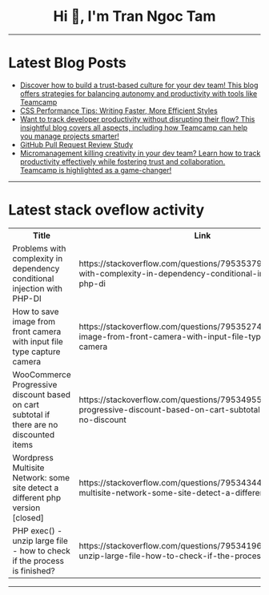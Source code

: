 <h1 align="center">Hi 👋, I'm Tran Ngoc Tam</h1>

---

# Latest Blog Posts 
<!-- BLOG-POST-LIST:START -->
- [Discover how to build a trust-based culture for your dev team! This blog offers strategies for balancing autonomy and productivity with tools like Teamcamp](https://dev.to/rajesh_patel/discover-how-to-build-a-trust-based-culture-for-your-dev-team-this-blog-offers-strategies-for-3597)
- [CSS Performance Tips: Writing Faster, More Efficient Styles](https://dev.to/hasunnilupul/css-performance-tips-writing-faster-more-efficient-styles-46f0)
- [Want to track developer productivity without disrupting their flow? This insightful blog covers all aspects, including how Teamcamp can help you manage projects smarter!](https://dev.to/nikhil_sachapara/want-to-track-developer-productivity-without-disrupting-their-flow-this-insightful-blog-covers-all-4jj3)
- [GitHub Pull Request Review Study](https://dev.to/argha_dhar_35d39e068327dc/asu-research-survey-on-github-pr-security-practices-5-mins-2lhf)
- [Micromanagement killing creativity in your dev team? Learn how to track productivity effectively while fostering trust and collaboration. Teamcamp is highlighted as a game-changer!](https://dev.to/naik_sejal/micromanagement-killing-creativity-in-your-dev-team-learn-how-to-track-productivity-effectively-4907)
<!-- BLOG-POST-LIST:END -->

---

# Latest stack oveflow activity
<table>
  <tr><th>Title</th><th>Link</th></tr>
  <!-- STACKOVERFLOW:START --><tr><td>Problems with complexity in dependency conditional injection with PHP-DI</td><td>https://stackoverflow.com/questions/79535379/problems-with-complexity-in-dependency-conditional-injection-with-php-di</td></tr><tr><td>How to save image from front camera with input file type capture camera</td><td>https://stackoverflow.com/questions/79535274/how-to-save-image-from-front-camera-with-input-file-type-capture-camera</td></tr><tr><td>WooCommerce Progressive discount based on cart subtotal if there are no discounted items</td><td>https://stackoverflow.com/questions/79534955/woocommerce-progressive-discount-based-on-cart-subtotal-if-there-are-no-discount</td></tr><tr><td>Wordpress Multisite Network: some site detect a different php version [closed]</td><td>https://stackoverflow.com/questions/79534344/wordpress-multisite-network-some-site-detect-a-different-php-version</td></tr><tr><td>PHP exec&lpar;&rpar; - unzip large file - how to check if the process is finished?</td><td>https://stackoverflow.com/questions/79534196/php-exec-unzip-large-file-how-to-check-if-the-process-is-finished</td></tr><!-- STACKOVERFLOW:END -->
</table>

---


